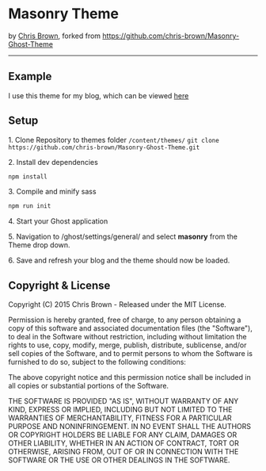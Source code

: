 # Masonry Theme

by [Chris Brown](https://github.com/chris-brown), forked from https://github.com/chris-brown/Masonry-Ghost-Theme

---

## Example

I use this theme for my blog, which can be viewed [here](http://blog.zirafon.org)

## Setup

1\. Clone Repository to themes folder ``` /content/themes/ ```
``` git clone https://github.com/chris-brown/Masonry-Ghost-Theme.git ```

2\. Install dev dependencies
```javascript
npm install
```

3\. Compile and minify sass
```javascript
npm run init
```

4\. Start your Ghost application

5\. Navigation to /ghost/settings/general/ and select **masonry** from the Theme drop down.

6\. Save and refresh your blog and the theme should now be loaded.

## Copyright & License

Copyright (C) 2015 Chris Brown - Released under the MIT License.

Permission is hereby granted, free of charge, to any person obtaining a copy of this software and associated documentation files (the "Software"), to deal in the Software without restriction, including without limitation the rights to use, copy, modify, merge, publish, distribute, sublicense, and/or sell copies of the Software, and to permit persons to whom the Software is furnished to do so, subject to the following conditions:

The above copyright notice and this permission notice shall be included in all copies or substantial portions of the Software.

THE SOFTWARE IS PROVIDED "AS IS", WITHOUT WARRANTY OF ANY KIND, EXPRESS OR IMPLIED, INCLUDING BUT NOT LIMITED TO THE WARRANTIES OF MERCHANTABILITY, FITNESS FOR A PARTICULAR PURPOSE AND NONINFRINGEMENT. IN NO EVENT SHALL THE AUTHORS OR COPYRIGHT HOLDERS BE LIABLE FOR ANY CLAIM, DAMAGES OR OTHER LIABILITY, WHETHER IN AN ACTION OF CONTRACT, TORT OR OTHERWISE, ARISING FROM, OUT OF OR IN CONNECTION WITH THE SOFTWARE OR THE USE OR OTHER DEALINGS IN THE SOFTWARE.
